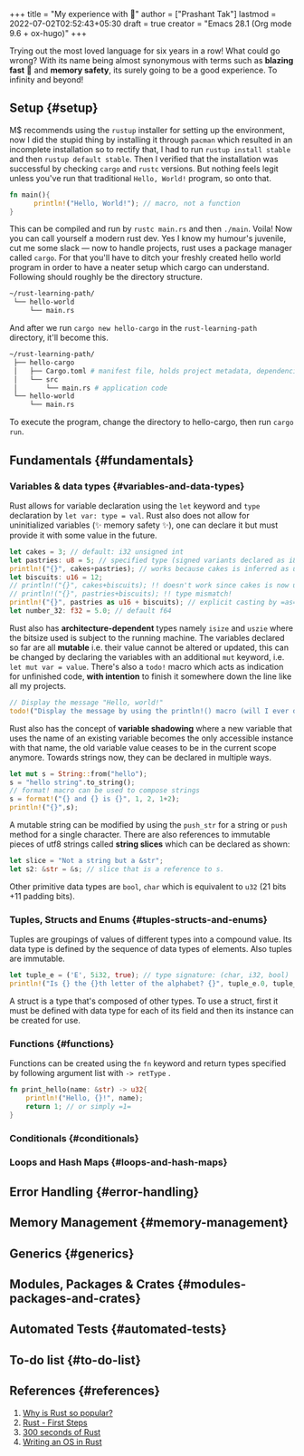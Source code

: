 +++
title = "My experience with 🦀"
author = ["Prashant Tak"]
lastmod = 2022-07-02T02:52:43+05:30
draft = true
creator = "Emacs 28.1 (Org mode 9.6 + ox-hugo)"
+++

Trying out the most loved language for six years in a row! What could go wrong? With its name being almost synonymous with terms such as **blazing fast** 🚀 and **memory safety**, its surely going to be a good experience. To infinity and beyond!


## Setup {#setup}

M$ recommends using the `rustup` installer for setting up the environment, now I did the stupid thing by installing it through `pacman` which resulted in an incomplete installation so to rectify that, I had to run `rustup install stable` and then `rustup default stable`. Then I verified that the installation was successful by checking `cargo` and `rustc` versions. But nothing feels legit unless you've run that traditional `Hello, World!` program, so onto that.

```rust
fn main(){
      println!("Hello, World!"); // macro, not a function
}
```

This can be compiled and run by `rustc main.rs` and then `./main`. Voila! Now you can call yourself a modern rust dev. Yes I know my humour's juvenile, cut me some slack — now to handle projects, rust uses a package manager called `cargo`. For that you'll have to ditch your freshly created hello world program in order to have a neater setup which cargo can understand. Following should roughly be the directory structure.

```sh
~/rust-learning-path/
 └── hello-world
     └── main.rs
```

And after we run `cargo new hello-cargo` in the `rust-learning-path` directory, it'll become this.

```sh
~/rust-learning-path/
 ├── hello-cargo
 │   ├── Cargo.toml # manifest file, holds project metadata, dependencies
 │   └── src
 │       └── main.rs # application code
 └── hello-world
     └── main.rs
```

To execute the program, change the directory to hello-cargo, then run `cargo run`.


## Fundamentals {#fundamentals}


### Variables &amp; data types {#variables-and-data-types}

Rust allows for variable declaration using the `let` keyword and `type` declaration by  `let var: type = val`. Rust also does not allow for uninitialized variables (✨ memory safety ✨), one can declare it but must provide it with some value in the future.

```rust
let cakes = 3; // default: i32 unsigned int
let pastries: u8 = 5; // specified type (signed variants declared as i8)
println!("{}", cakes+pastries); // works because cakes is inferred as u8
let biscuits: u16 = 12;
// println!("{}", cakes+biscuits); !! doesn't work since cakes is now u8 after line 3
// println!("{}", pastries+biscuits); !! type mismatch!
println!("{}", pastries as u16 + biscuits); // explicit casting by =as=
let number_32: f32 = 5.0; // default f64
```

Rust also has **architecture-dependent** types namely `isize` and `uszie` where the bitsize used is subject to the running machine. The variables declared so far are all **mutable** i.e. their value cannot be altered or updated, this can be changed by declaring the variables with an additional `mut` keyword, i.e. `let mut var = value`. There's also a `todo!` macro which acts as indication for unfinished code, **with intention** to finish it somewhere down the line like all my projects.

```rust
// Display the message "Hello, world!"
todo!("Display the message by using the println!() macro (will I ever do it?? hmm 🤔)");
```

Rust also has the concept of **variable shadowing** where a new variable that uses the name of an existing variable becomes the only accessible instance with that name, the old variable value ceases to be in the current scope anymore. Towards strings now, they can be declared in multiple ways.

```rust
let mut s = String::from("hello");
s = "hello string".to_string();
// format! macro can be used to compose strings
s = format!("{} and {} is {}", 1, 2, 1+2);
println!("{}",s);
```

A mutable string can be modified by using the `push_str` for a string or `push` method for a single character. There are also references to  immutable pieces of utf8 strings called **string slices** which can be declared as shown:

```rust
let slice = "Not a string but a &str";
let s2: &str = &s; // slice that is a reference to s.
```

Other primitive data types are `bool`, `char` which is equivalent to `u32` (21 bits +11 padding bits).


### Tuples, Structs and Enums {#tuples-structs-and-enums}

Tuples are groupings of values of different types into a compound value. Its data type is defined by the sequence of data types of elements. Also tuples are immutable.

```rust
let tuple_e = ('E', 5i32, true); // type signature: (char, i32, bool)
println!("Is {} the {}th letter of the alphabet? {}", tuple_e.0, tuple_e.1, tuple_e.2);
```

A struct is a type that's composed of other types. To use a struct, first it must be defined with data type for each of its field and then its instance can be created for use.


### Functions {#functions}

Functions can be created using the `fn` keyword and return types specified by following argument list with `-> retType` .

```rust
fn print_hello(name: &str) -> u32{
    println!("Hello, {}!", name);
    return 1; // or simply =1=
}
```


### Conditionals {#conditionals}


### Loops and Hash Maps {#loops-and-hash-maps}


## Error Handling {#error-handling}


## Memory Management {#memory-management}


## Generics {#generics}


## Modules, Packages &amp; Crates {#modules-packages-and-crates}


## Automated Tests {#automated-tests}


## To-do list {#to-do-list}


## References {#references}

1.  [Why is Rust so popular?](https://stackoverflow.blog/2020/01/20/what-is-rust-and-why-is-it-so-popular/)
2.  [Rust - First Steps](https://docs.microsoft.com/en-us/learn/paths/rust-first-steps/?source=learn)
3.  [300 seconds of Rust](https://www.youtube.com/playlist?list=PLwhLlO5Vugx6KCwTpW_4fUeES2jdkDSW9)
4.  [Writing an OS in Rust](https://os.phil-opp.com/)
